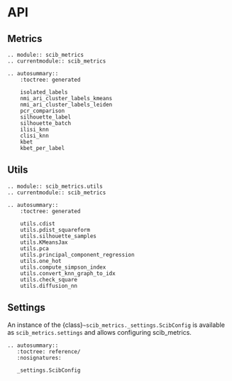 # API

## Metrics

```{eval-rst}
.. module:: scib_metrics
.. currentmodule:: scib_metrics

.. autosummary::
    :toctree: generated

    isolated_labels
    nmi_ari_cluster_labels_kmeans
    nmi_ari_cluster_labels_leiden
    pcr_comparison
    silhouette_label
    silhouette_batch
    ilisi_knn
    clisi_knn
    kbet
    kbet_per_label
```

## Utils

```{eval-rst}
.. module:: scib_metrics.utils
.. currentmodule:: scib_metrics

.. autosummary::
    :toctree: generated

    utils.cdist
    utils.pdist_squareform
    utils.silhouette_samples
    utils.KMeansJax
    utils.pca
    utils.principal_component_regression
    utils.one_hot
    utils.compute_simpson_index
    utils.convert_knn_graph_to_idx
    utils.check_square
    utils.diffusion_nn
```

## Settings

An instance of the {class}`~scib_metrics._settings.ScibConfig` is available as `scib_metrics.settings` and allows configuring scib_metrics.

```{eval-rst}
.. autosummary::
   :toctree: reference/
   :nosignatures:

   _settings.ScibConfig
```
